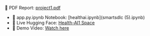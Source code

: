 📄 PDF Report: [project1.pdf](Smart_SDLC.pdf)
- 📓 app.py.ipynb Notebook: [healthai.ipynb](smartsdlc (5).ipynb)
- 🤖 Live Hugging Face: [Health-AI1 Space](https://huggingface.co/spaces/aishwarya-2005/smartsdlc1)
- 🎥 Demo Video: [Watch here](https://drive.google.com/file/d/1uTkuKnOix-SH1rNlRw5sF4XvKnuHLufj/view?usp=drive_link)
  
  
  
  

